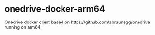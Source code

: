 # onedrive-docker-arm64
Onedrive docker client based on https://github.com/abraunegg/onedrive running on arm64
